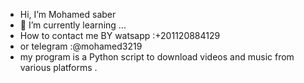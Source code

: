 - Hi, I’m Mohamed saber
- 🌱 I’m currently learning ...
- How to contact me BY watsapp :+201120884129
- or telegram :@mohamed3219
- my program is a Python script to download videos and music from various platforms .
